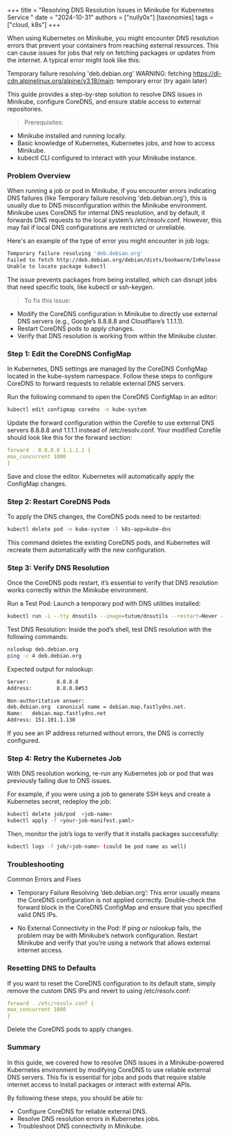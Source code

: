 +++
title = "Resolving DNS Resolution Issues in Minikube for Kubernetes Service "
date = "2024-10-31"
authors = ["nully0x"]
[taxonomies]
tags = ["cloud, k8s"]
+++


When using Kubernetes on Minikube, you might encounter DNS resolution errors that prevent your containers from reaching external resources. This can cause issues for jobs that rely on fetching packages or updates from the internet. A typical error might look like this:

Temporary failure resolving 'deb.debian.org'
WARNING: fetching https://dl-cdn.alpinelinux.org/alpine/v3.18/main: temporary error (try again later)

This guide provides a step-by-step solution to resolve DNS issues in Minikube, configure CoreDNS, and ensure stable access to external repositories.

> Prerequisites:

- Minikube installed and running locally.
- Basic knowledge of Kubernetes, Kubernetes jobs, and how to access Minikube.
- kubectl CLI configured to interact with your Minikube instance.

### Problem Overview

When running a job or pod in Minikube, if you encounter errors indicating DNS failures (like Temporary failure resolving 'deb.debian.org'), this is usually due to DNS misconfiguration within the Minikube environment. Minikube uses CoreDNS for internal DNS resolution, and by default, it forwards DNS requests to the local system’s /etc/resolv.conf. However, this may fail if local DNS configurations are restricted or unreliable.

Here's an example of the type of error you might encounter in job logs:

```bash
Temporary failure resolving 'deb.debian.org'
Failed to fetch http://deb.debian.org/debian/dists/bookworm/InRelease
Unable to locate package kubectl
```

The issue prevents packages from being installed, which can disrupt jobs that need specific tools, like kubectl or ssh-keygen.

> To fix this issue:

- Modify the CoreDNS configuration in Minikube to directly use external DNS servers (e.g., Google’s 8.8.8.8 and Cloudflare’s 1.1.1.1).
- Restart CoreDNS pods to apply changes.
- Verify that DNS resolution is working from within the Minikube cluster.


### Step 1: Edit the CoreDNS ConfigMap

In Kubernetes, DNS settings are managed by the CoreDNS ConfigMap located in the kube-system namespace. Follow these steps to configure CoreDNS to forward requests to reliable external DNS servers.

Run the following command to open the CoreDNS ConfigMap in an editor:

```bash
kubectl edit configmap coredns -n kube-system
```

Update the forward configuration within the Corefile to use external DNS servers 8.8.8.8 and 1.1.1.1 instead of /etc/resolv.conf. Your modified Corefile should look like this for the forward section:

```yaml
forward . 8.8.8.8 1.1.1.1 {
max_concurrent 1000
}
```

Save and close the editor. Kubernetes will automatically apply the ConfigMap changes.

### Step 2: Restart CoreDNS Pods

To apply the DNS changes, the CoreDNS pods need to be restarted:

```bash
kubectl delete pod -n kube-system -l k8s-app=kube-dns
```

This command deletes the existing CoreDNS pods, and Kubernetes will recreate them automatically with the new configuration.

### Step 3: Verify DNS Resolution

Once the CoreDNS pods restart, it’s essential to verify that DNS resolution works correctly within the Minikube environment.

Run a Test Pod: Launch a temporary pod with DNS utilities installed:

```bash
kubectl run -i --tty dnsutils --image=tutum/dnsutils --restart=Never -- /bin/sh
```

Test DNS Resolution: Inside the pod’s shell, test DNS resolution with the following commands:

```bash
nslookup deb.debian.org
ping -c 4 deb.debian.org
```

Expected output for nslookup:

```bash
Server:         8.8.8.8
Address:        8.8.8.8#53

Non-authoritative answer:
deb.debian.org  canonical name = debian.map.fastlydns.net.
Name:   debian.map.fastlydns.net
Address: 151.101.1.130
```

If you see an IP address returned without errors, the DNS is correctly configured.

### Step 4: Retry the Kubernetes Job

With DNS resolution working, re-run any Kubernetes job or pod that was previously failing due to DNS issues.

For example, if you were using a job to generate SSH keys and create a Kubernetes secret, redeploy the job:

```bash
kubectl delete job/pod  <job-name>
kubectl apply -f <your-job-manifest.yaml>
```

Then, monitor the job’s logs to verify that it installs packages successfully:

```bash
kubectl logs -f job/<job-name> (could be pod name as well)
```

### Troubleshooting
Common Errors and Fixes
- Temporary Failure Resolving ‘deb.debian.org’: This error usually means the CoreDNS configuration is not applied correctly. Double-check the forward block in the CoreDNS ConfigMap and ensure that you specified valid DNS IPs.

- No External Connectivity in the Pod: If ping or nslookup fails, the problem may be with Minikube’s network configuration. Restart Minikube and verify that you’re using a network that allows external internet access.

### Resetting DNS to Defaults

If you want to reset the CoreDNS configuration to its default state, simply remove the custom DNS IPs and revert to using /etc/resolv.conf:

```yaml
forward . /etc/resolv.conf {
max_concurrent 1000
}
```

Delete the CoreDNS pods to apply changes.

### Summary

In this guide, we covered how to resolve DNS issues in a Minikube-powered Kubernetes environment by modifying CoreDNS to use reliable external DNS servers. This fix is essential for jobs and pods that require stable internet access to install packages or interact with external APIs.

By following these steps, you should be able to:

- Configure CoreDNS for reliable external DNS.
- Resolve DNS resolution errors in Kubernetes jobs.
- Troubleshoot DNS connectivity in Minikube.
